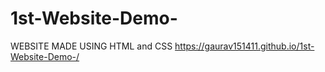 # 1st-Website-Demo-
WEBSITE MADE USING HTML and CSS
https://gaurav151411.github.io/1st-Website-Demo-/
